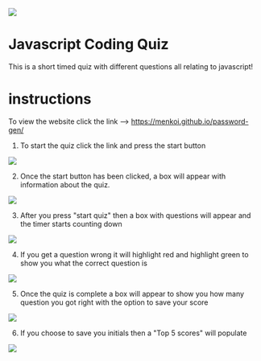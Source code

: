 <img src="https://i.imgur.com/26Tj3u2.png"/></a>

# Javascript Coding Quiz
This is a short timed quiz with different questions all relating to javascript!

# instructions 
To view the website click the link --> 
https://menkoi.github.io/password-gen/

1. To start the quiz click the link and press the start button

<img src="https://i.imgur.com/2IB6kW7.png" /></a>


2. Once the start button has been clicked, a box will appear with information about the quiz.

<img src="https://i.imgur.com/wV9Q7n3.png" /></a>

3. After you press "start quiz" then a box with questions will appear and the timer starts counting down

<img src="https://i.imgur.com/mPIFOir.png" /></a>

4. If you get a question wrong it will highlight red and highlight green to show you what the correct question is

<img src="https://i.imgur.com/KHzwBqw.png" /></a>

5. Once the quiz is complete a box will appear to show you how many question you got right with the option to save your score

<img src="https://i.imgur.com/g68dTpp.png" /></a>

6. If you choose to save you initials then a "Top 5 scores" will populate

<img src="https://i.imgur.com/XBCGBHp.png" ></a>
